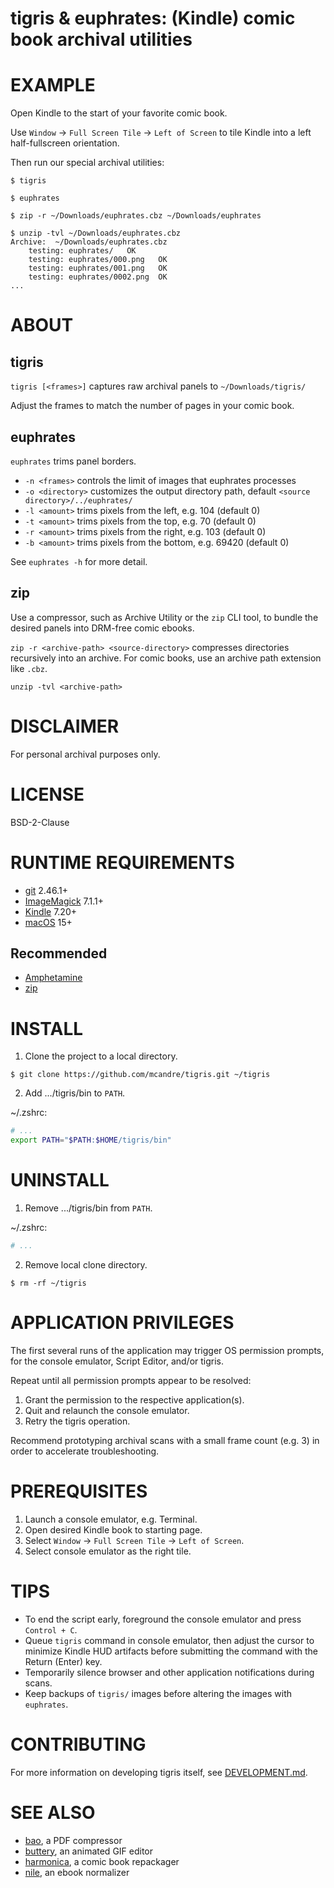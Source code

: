 # tigris & euphrates: (Kindle) comic book archival utilities

# EXAMPLE

Open Kindle to the start of your favorite comic book.

Use `Window` -> `Full Screen Tile` -> `Left of Screen` to tile Kindle into a left half-fullscreen orientation.

Then run our special archival utilities:

```
$ tigris

$ euphrates

$ zip -r ~/Downloads/euphrates.cbz ~/Downloads/euphrates

$ unzip -tvl ~/Downloads/euphrates.cbz
Archive:  ~/Downloads/euphrates.cbz
    testing: euphrates/   OK
    testing: euphrates/000.png   OK
    testing: euphrates/001.png   OK
    testing: euphrates/0002.png  OK
...
```

# ABOUT

## tigris

`tigris [<frames>]` captures raw archival panels to `~/Downloads/tigris/`

Adjust the frames to match the number of pages in your comic book.

## euphrates

`euphrates` trims panel borders.

* `-n <frames>` controls the limit of images that euphrates processes
* `-o <directory>` customizes the output directory path, default `<source directory>/../euphrates/`
* `-l <amount>` trims pixels from the left, e.g. 104 (default 0)
* `-t <amount>` trims pixels from the top, e.g. 70 (default 0)
* `-r <amount>` trims pixels from the right, e.g. 103 (default 0)
* `-b <amount>` trims pixels from the bottom, e.g. 69420 (default 0)

See `euphrates -h` for more detail.

## zip

Use a compressor, such as Archive Utility or the `zip` CLI tool, to bundle the desired panels into DRM-free comic ebooks.

`zip -r <archive-path> <source-directory>` compresses directories recursively into an archive. For comic books, use an archive path extension like `.cbz`.

`unzip -tvl <archive-path>`

# DISCLAIMER

For personal archival purposes only.

# LICENSE

BSD-2-Clause

# RUNTIME REQUIREMENTS

* [git](https://git-scm.com/) 2.46.1+
* [ImageMagick](https://imagemagick.org/) 7.1.1+
* [Kindle](https://www.amazon.com/b?ie=UTF8&node=16571048011) 7.20+
* [macOS](https://www.apple.com/macos) 15+

## Recommended

* [Amphetamine](https://apps.apple.com/us/app/amphetamine/id937984704)
* [zip](https://linux.die.net/man/1/zip)

# INSTALL

1. Clone the project to a local directory.

```console
$ git clone https://github.com/mcandre/tigris.git ~/tigris
```

2. Add .../tigris/bin to `PATH`.

~/.zshrc:

```zsh
# ...
export PATH="$PATH:$HOME/tigris/bin"
```

# UNINSTALL

1. Remove .../tigris/bin from `PATH`.

~/.zshrc:

```zsh
# ...
```

2. Remove local clone directory.

```console
$ rm -rf ~/tigris
```

# APPLICATION PRIVILEGES

The first several runs of the application may trigger OS permission prompts, for the console emulator, Script Editor, and/or tigris.

Repeat until all permission prompts appear to be resolved:

1. Grant the permission to the respective application(s).
2. Quit and relaunch the console emulator.
3. Retry the tigris operation.

Recommend prototyping archival scans with a small frame count (e.g. 3) in order to accelerate troubleshooting.

# PREREQUISITES

1. Launch a console emulator, e.g. Terminal.
2. Open desired Kindle book to starting page.
3. Select `Window` -> `Full Screen Tile` -> `Left of Screen`.
4. Select console emulator as the right tile.

# TIPS

* To end the script early, foreground the console emulator and press `Control + C`.
* Queue `tigris` command in console emulator, then adjust the cursor to minimize Kindle HUD artifacts before submitting the command with the Return (Enter) key.
* Temporarily silence browser and other application notifications during scans.
* Keep backups of `tigris/` images before altering the images with `euphrates`.

# CONTRIBUTING

For more information on developing tigris itself, see [DEVELOPMENT.md](DEVELOPMENT.md).

# SEE ALSO

* [bao](https://github.com/mcandre/bao), a PDF compressor
* [buttery](https://github.com/mcandre/buttery), an animated GIF editor
* [harmonica](https://github.com/mcandre/harmonica), a comic book repackager
* [nile](https://github.com/mcandre/nile), an ebook normalizer
